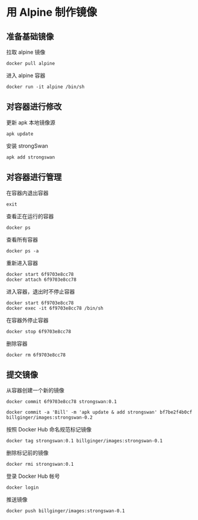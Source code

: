 # 用 Alpine 制作镜像

## 准备基础镜像

拉取 alpine 镜像

`docker pull alpine`

进入 alpine 容器

`docker run -it alpine /bin/sh`

## 对容器进行修改

更新 apk 本地镜像源

`apk update`

安装 strongSwan

`apk add strongswan`

## 对容器进行管理

在容器内退出容器

`exit`

查看正在运行的容器

`docker ps`

查看所有容器

`docker ps -a`

重新进入容器

```
docker start 6f9703e8cc78
docker attach 6f9703e8cc78
```

进入容器，退出时不停止容器

```
docker start 6f9703e8cc78
docker exec -it 6f9703e8cc78 /bin/sh
```

在容器外停止容器

`docker stop 6f9703e8cc78`

删除容器

`docker rm 6f9703e8cc78`

## 提交镜像

从容器创建一个新的镜像

`docker commit 6f9703e8cc78 strongswan:0.1`

`docker commit -a 'Bill' -m 'apk update & add strongswan' bf7be2f4b0cf billginger/images:strongswan-0.2`

按照 Docker Hub 命名规范标记镜像

`docker tag strongswan:0.1 billginger/images:strongswan-0.1`

删除标记前的镜像

`docker rmi strongswan:0.1`

登录 Docker Hub 帐号

`docker login`

推送镜像

`docker push billginger/images:strongswan-0.1`